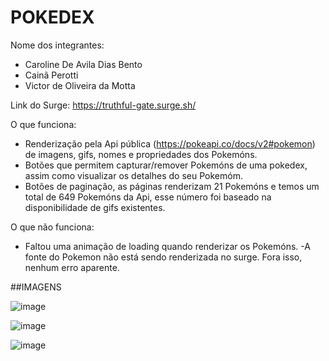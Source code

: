 # POKEDEX

Nome dos integrantes: 
- Caroline De Avila Dias Bento
- Cainã Perotti
- Victor de Oliveira da Motta

Link do Surge: https://truthful-gate.surge.sh/

O que funciona:
- Renderização pela Api pública (https://pokeapi.co/docs/v2#pokemon) de imagens, gifs, nomes e propriedades dos Pokemóns.
- Botões que permitem capturar/remover Pokemóns de uma pokedex, assim como visualizar os detalhes do seu Pokemóm.
- Botões de paginação, as páginas renderizam 21 Pokemóns e temos um total de 649 Pokemóns da Api, esse número foi baseado na disponibilidade de gifs existentes.

O que não funciona: 
- Faltou uma animação de loading quando renderizar os Pokemóns.
-A fonte do Pokemon não está sendo renderizada no surge.
Fora isso, nenhum erro aparente.

##IMAGENS

![image](https://user-images.githubusercontent.com/102264452/189549587-75e9c80d-7dd6-4876-bf2d-2a73e997bc72.png)

![image](https://user-images.githubusercontent.com/102264452/189549600-ec2af067-a61e-4f1d-93f4-38e0c59bda6c.png)

![image](https://user-images.githubusercontent.com/102264452/189549617-c39450e0-6380-4fff-ac01-f8deb67e6741.png)


